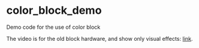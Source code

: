 # color_block_demo
Demo code for the use of color block

The video is for the old block hardware, and show only visual effects: [link](https://youtu.be/kbXxs3j89_U).

